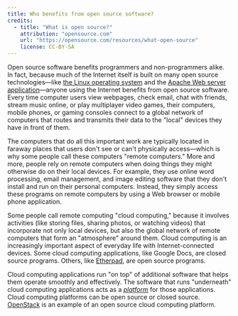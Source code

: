 ```yaml
---
title: Who benefits from open source software?
credits:
  - title: "What is open source?"
    attribution: "opensource.com"
    url: "https://opensource.com/resources/what-open-source"
    license: CC-BY-SA
---
```


Open source software benefits programmers and non-programmers alike. In fact, because much of the Internet itself is built on many open source technologies—like [the Linux operating system](/resources/what-is-linux) and the [Apache Web server application](http://httpd.apache.org/)—anyone using the Internet benefits from open source software. Every time computer users view webpages, check email, chat with friends, stream music online, or play multiplayer video games, their computers, mobile phones, or gaming consoles connect to a global network of computers that routes and transmits their data to the "local" devices they have in front of them.

The computers that do all this important work are typically located in faraway places that users don't see or can't physically access—which is why some people call these computers "remote computers." More and more, people rely on remote computers when doing things they might otherwise do on their local devices. For example, they use online word processing, email management, and image editing software that they don't install and run on their personal computers. Instead, they simply access these programs on remote computers by using a Web browser or mobile phone application.

Some people call remote computing "cloud computing," because it involves activities (like storing files, sharing photos, or watching videos) that incorporate not only local devices, but also the global network of remote computers that form an "atmosphere" around them. Cloud computing is an increasingly important aspect of everyday life with Internet-connected devices. Some cloud computing applications, like Google Docs, are closed source programs. Others, like [Etherpad](http://etherpad.org/), are open source programs.

Cloud computing applications run "on top" of additional software that helps them operate smoothly and effectively. The software that runs "underneath" cloud computing applications acts as a [_platform_](/life/14/4/why-open-infrastructure-matters) for those applications. Cloud computing platforms can be open source or closed source. [OpenStack](/resources/what-is-openstack) is an example of an open source cloud computing platform.
